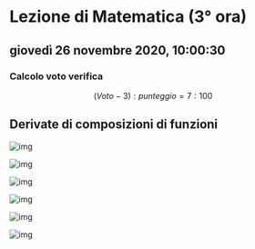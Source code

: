 

# Lezione di Matematica (3° ora)

## giovedì 26 novembre 2020, 10:00:30

### Calcolo voto verifica

$$
(Voto-3) : punteggio = 7:100
$$

## Derivate di composizioni di funzioni

![img](https://i.imgur.com/5YqGjvJ.png)

![img](https://i.imgur.com/C92m2LU.png)

![img](https://i.imgur.com/SYZooNG.png)

![img](https://i.imgur.com/edT5OQB.png)

![img](https://i.imgur.com/cHUH9Dv.png)

![img](https://i.imgur.com/cC1OPn4.png)